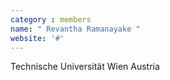 ```yaml
---
category : members
name: " Revantha Ramanayake " 
website: '#'
---
```

Technische Universität Wien
Austria

